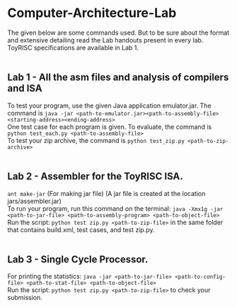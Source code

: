# Computer-Architecture-Lab
The given below are some commands used. But to be sure about the format and extensive detailing read the Lab handouts present in every lab. <br>
ToyRISC specifications are available in Lab 1. <br><br>

## Lab 1 - All the asm files and analysis of compilers and ISA <br>
To test your program, use the given Java application emulator.jar. The command is `java -jar <path-to-emulator.jar><path-to-assembly-file><starting-address><ending-address>` <br>
One test case for each program is given. To evaluate, the command is `python test_each.py <path-to-assembly-file>` <br>
To test your zip archive, the command is `python test_zip.py <path-to-zip-archive>` <br><br>

## Lab 2 - Assembler for the ToyRISC ISA. <br>
`ant make-jar` (For making jar file) (A jar file is created at the location jars/assembler.jar) <br>
To run your program, run this command on the terminal: `java -Xmx1g -jar <path-to-jar-file> <path-to-assembly-program> <path-to-object-file>` <br>
Run the script: `python test zip.py <path-to-zip-file>` in the same folder that contains build.xml, test cases, and test zip.py. <br><br>

## Lab 3 - Single Cycle Processor. <br>
For printing the statistics: `java -jar <path-to-jar-file> <path-to-config-file> <path-to-stat-file> <path-to-object-file>` <br>
Run the script: `python test zip.py <path-to-zip-file>` to check your submission. <br><br>
